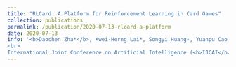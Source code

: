 ```yaml
---
title: "RLCard: A Platform for Reinforcement Learning in Card Games"
collection: publications
permalink: /publication/2020-07-13-rlcard-a-platform
date: 2020-07-13
info: '<b>Daochen Zha*</b>, Kwei-Herng Lai*, Songyi Huang∗, Yuanpu Cao, Keerthana Reddy, Juan Vargas, Alex Nguyen, Ruzhe Wei, Junyu Guo, and Xia Hu
<br>
International Joint Conference on Artificial Intelligence (<b>IJCAI</b>, demo paper), <b>2020</b>'
---
```

